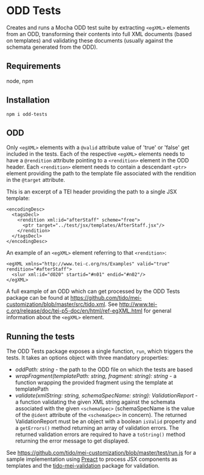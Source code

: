 
# ODD Tests

Creates and runs a Mocha ODD test suite by extracting `<egXML>` elements from an ODD,
transforming their contents into full XML documents (based on templates) and
validating these documents (usually against the schemata generated from the ODD).

## Requirements

node, npm

## Installation

```
npm i odd-tests
```

## ODD

Only `<egXML>` elements with a `@valid` attribute value of 'true' or 'false' get
included in the tests. Each of the respective `<egXML>` elements needs to have
a `@rendition` attribute pointing to a `<rendition>` element in the ODD header.
Each `<rendition>` element needs to contain a descendant `<ptr>` element providing
the path to the template file associated with the rendition in the `@target` attribute.

This is an excerpt of a TEI header providing the path to a single JSX template:

```
<encodingDesc>
  <tagsDecl>
    <rendition xml:id="afterStaff" scheme="free">
      <ptr target="../test/jsx/templates/AfterStaff.jsx"/>
    </rendition>
  </tagsDecl>
</encodingDesc>
```

An example of an `<egXML>` element referring to that `<rendition>`:

```
<egXML xmlns="http://www.tei-c.org/ns/Examples" valid="true" rendition="#afterStaff">
  <slur xml:id="d020" startid="#n01" endid="#n02"/>
</egXML>
```

A full example of an ODD which can get processed by the ODD Tests package can be found at https://github.com/tido/mei-customization/blob/master/src/tido.xml. See http://www.tei-c.org/release/doc/tei-p5-doc/en/html/ref-egXML.html for general
information about the `<egXML>` element.

## Running the tests

The ODD Tests package exposes a single function, `run`, which triggers the tests.
It takes an options object with three mandatory properties:

* *oddPath: string* - the path to the ODD file on which the tests are based
* *wrapFragment(templatePath: string, fragment: string): string* - a function wrapping the provided fragment using the template at templatePath
* *validate(xmlString: string, schemaSpecName: string): ValidationReport* - a function validating the given XML string against
the schemata associated with the given `<schemaSpec>` (schemaSpecName is the value of the `@ident` attribute of the `<schemaSpec>` in concern). The returned ValidationReport must be an object with a boolean `isValid` property and a `getErrors()` method returning an array of validation errors. The returned validation errors are required to have a `toString()` method returning the error message to get displayed.

See https://github.com/tido/mei-customization/blob/master/test/run.js for a sample implementation
using [Preact](https://github.com/developit/preact) to process JSX components as templates and the [tido-mei-validation](https://github.com/tido/mei-validation) package for validation.

